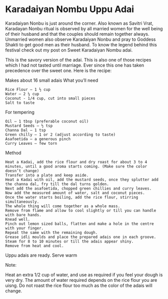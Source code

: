 #  Karadaiyan Nombu Uppu Adai


Karadaiyan Nonbu is just around the corner. Also known as Savitri Vrat, Karadayan Nonbu ritual is observed by all married women for the well being of their husband and that the couples should remain together always. Unmarried women also observe Karadaiyan Nonbu and pray to Goddess Shakti to get good men as their husband. To know the legend behind this  festival check out my post on Sweet Karadaiyan Nombu adai.

This is the savory version of the adai. This is also one of those recipes which I had not tasted until marriage. Ever since this one has taken precedence over the sweet one. Here is the recipe:




Makes about 16 small adais
What you’ll need

    Rice Flour – 1 ½ cup
    Water – 2 ¼ cup
    Coconut - 1/4 cup, cut into small pieces
    Salt to taste


For tempering

    Oil – 1 tbsp (preferable coconut oil)
    Mustard Seeds – ½ tsp
    Channa Dal – 1 tsp
    Green chilly – 1 or 2 (adjust according to taste)
    Asafoetida – a generous pinch
    Curry Leaves – few torn




Method

    Heat a Kadai, add the rice flour and dry roast for about 3 to 4 minutes, until a good aroma starts coming. (Make sure the color doesn’t change)
    Transfer into a plate and keep aside.
    Heat a Kadai with oil, add the mustard seeds, once they splutter add the channa dal, fry till the dal turns golden.
    Next add the asafoetida, chopped green chillies and curry leaves.
    Now add the measured amount of water, salt and coconut pieces.
    Once the water starts boiling, add the rice flour, stirring simultaneously.
    The whole thing will come together as a whole mass.
    Remove from flame and allow to cool slightly or till you can handle with bare hands.
    Knead well.
    Pinch out lemon sized balls, flatten and make a hole in the centre with your finger.
    Repeat the same with the remaining dough.
    Grease idli moulds and place the prepared adais one in each groove.
    Steam for 8 to 10 minutes or till the adais appear shiny.
    Remove from heat and cool.


Uppu adais are ready. Serve warm



Note:

Heat an extra 1/2 cup of water, and use as required if you feel your dough is very dry. The amount of water required depends on the rice flour you are uisng.
Do not roast the rice flour too much as the color of the adais will change.